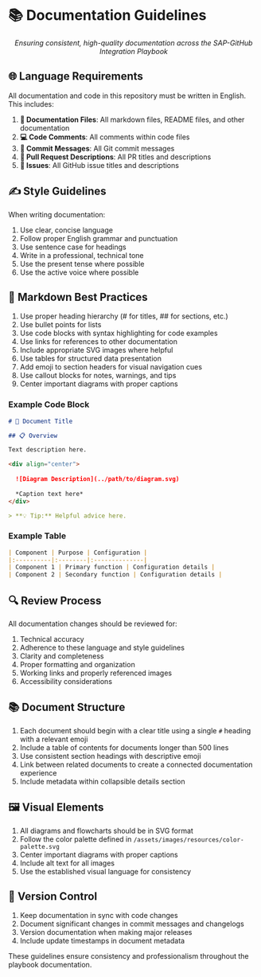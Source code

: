 # 📚 Documentation Guidelines

<div align="center">
  
  *Ensuring consistent, high-quality documentation across the SAP-GitHub Integration Playbook*
</div>

## 🌐 Language Requirements

All documentation and code in this repository must be written in English. This includes:

1. **📄 Documentation Files**: All markdown files, README files, and other documentation
2. **💻 Code Comments**: All comments within code files
3. **🔄 Commit Messages**: All Git commit messages
4. **🔀 Pull Request Descriptions**: All PR titles and descriptions
5. **🐞 Issues**: All GitHub issue titles and descriptions

## ✍️ Style Guidelines

When writing documentation:

1. Use clear, concise language
2. Follow proper English grammar and punctuation
3. Use sentence case for headings
4. Write in a professional, technical tone
5. Use the present tense where possible
6. Use the active voice where possible

## 📝 Markdown Best Practices

1. Use proper heading hierarchy (# for titles, ## for sections, etc.)
2. Use bullet points for lists
3. Use code blocks with syntax highlighting for code examples
4. Use links for references to other documentation
5. Include appropriate SVG images where helpful
6. Use tables for structured data presentation
7. Add emoji to section headers for visual navigation cues
8. Use callout blocks for notes, warnings, and tips
9. Center important diagrams with proper captions

### Example Code Block

```markdown
# 📄 Document Title

## 📋 Overview

Text description here.

<div align="center">
  
  ![Diagram Description](../path/to/diagram.svg)
  
  *Caption text here*
</div>

> **💡 Tip:** Helpful advice here.
```

### Example Table

```markdown
| Component | Purpose | Configuration |
|:----------|:--------|:--------------|
| Component 1 | Primary function | Configuration details |
| Component 2 | Secondary function | Configuration details |
```

## 🔍 Review Process

All documentation changes should be reviewed for:

1. Technical accuracy
2. Adherence to these language and style guidelines
3. Clarity and completeness
4. Proper formatting and organization
5. Working links and properly referenced images
6. Accessibility considerations

## 📚 Document Structure

1. Each document should begin with a clear title using a single `#` heading with a relevant emoji
2. Include a table of contents for documents longer than 500 lines
3. Use consistent section headings with descriptive emoji
4. Link between related documents to create a connected documentation experience
5. Include metadata within collapsible details section

## 🖼️ Visual Elements

1. All diagrams and flowcharts should be in SVG format
2. Follow the color palette defined in `/assets/images/resources/color-palette.svg`
3. Center important diagrams with proper captions
4. Include alt text for all images
5. Use the established visual language for consistency

## 🔄 Version Control

1. Keep documentation in sync with code changes
2. Document significant changes in commit messages and changelogs
3. Version documentation when making major releases
4. Include update timestamps in document metadata

These guidelines ensure consistency and professionalism throughout the playbook documentation.
